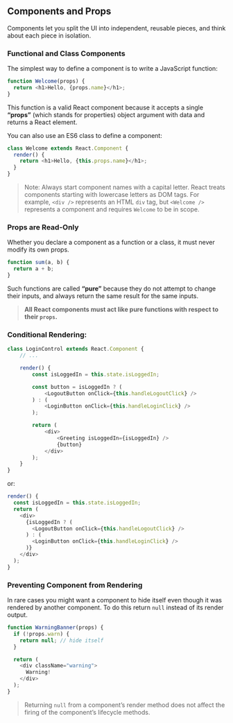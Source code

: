 ## Components and Props
Components let you split the UI into independent, reusable pieces, and think about each piece in isolation.

### Functional and Class Components
The simplest way to define a component is to write a JavaScript function:
```javascript
function Welcome(props) {
  return <h1>Hello, {props.name}</h1>;
}
```
This function is a valid React component because it accepts a single __“props”__ (which stands for properties) object argument with data and returns a React element.

You can also use an ES6 class to define a component:
```javascript
class Welcome extends React.Component {
  render() {
    return <h1>Hello, {this.props.name}</h1>;
  }
}
```

> Note: Always start component names with a capital letter. React treats components starting with lowercase letters as DOM tags. For example, `<div />` represents an HTML `div` tag, but `<Welcome />` represents a component and requires `Welcome` to be in scope.

### Props are Read-Only
Whether you declare a component as a function or a class, it must never modify its own props.
```javascript
function sum(a, b) {
  return a + b;
}
```
Such functions are called __“pure”__ because they do not attempt to change their inputs, and always return the same result for the same inputs.

> __All React components must act like pure functions with respect to their `props`.__

### Conditional Rendering:
```javascript
class LoginControl extends React.Component {
    // ...

    render() {
        const isLoggedIn = this.state.isLoggedIn;

        const button = isLoggedIn ? (
            <LogoutButton onClick={this.handleLogoutClick} />
        ) : (
            <LoginButton onClick={this.handleLoginClick} />
        );

        return (
            <div>
                <Greeting isLoggedIn={isLoggedIn} />
                {button}
            </div>
        );
    }
}
```
or:
```javascript
render() {
  const isLoggedIn = this.state.isLoggedIn;
  return (
    <div>
      {isLoggedIn ? (
        <LogoutButton onClick={this.handleLogoutClick} />
      ) : (
        <LoginButton onClick={this.handleLoginClick} />
      )}
    </div>
  );
}
```

### Preventing Component from Rendering
In rare cases you might want a component to hide itself even though it was rendered by another component. To do this return `null` instead of its render output.
```javascript
function WarningBanner(props) {
  if (!props.warn) {
    return null; // hide itself
  }

  return (
    <div className="warning">
      Warning!
    </div>
  );
}
```

> Returning `null` from a component’s render method does not affect the firing of the component’s lifecycle methods.